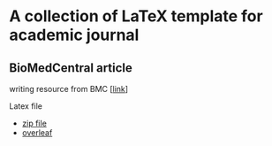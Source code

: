 # A collection of LaTeX template for academic journal

## BioMedCentral article 
writing resource from BMC [[link](https://www.biomedcentral.com/getpublished/writing-resources/)]

Latex file
- [zip file](/template/bmc-journal.zip)
- [overleaf](https://www.overleaf.com/latex/templates/biomed-central-article-template/gcgcxphtpccx)